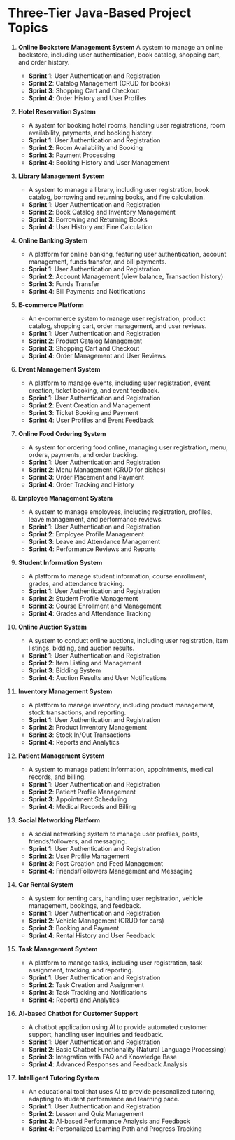 # Three-Tier Java-Based Project Topics

1. **Online Bookstore Management System**
    A system to manage an online bookstore, including user authentication, book catalog, shopping cart, and order history.
   - **Sprint 1**: User Authentication and Registration
   - **Sprint 2**: Catalog Management (CRUD for books)
   - **Sprint 3**: Shopping Cart and Checkout
   - **Sprint 4**: Order History and User Profiles

2. **Hotel Reservation System**
   - A system for booking hotel rooms, handling user registrations, room availability, payments, and booking history.
   - **Sprint 1**: User Authentication and Registration
   - **Sprint 2**: Room Availability and Booking
   - **Sprint 3**: Payment Processing
   - **Sprint 4**: Booking History and User Management

3. **Library Management System**
   - A system to manage a library, including user registration, book catalog, borrowing and returning books, and fine calculation.
   - **Sprint 1**: User Authentication and Registration
   - **Sprint 2**: Book Catalog and Inventory Management
   - **Sprint 3**: Borrowing and Returning Books
   - **Sprint 4**: User History and Fine Calculation

4. **Online Banking System**
   - A platform for online banking, featuring user authentication, account management, funds transfer, and bill payments.
   - **Sprint 1**: User Authentication and Registration
   - **Sprint 2**: Account Management (View balance, Transaction history)
   - **Sprint 3**: Funds Transfer
   - **Sprint 4**: Bill Payments and Notifications

5. **E-commerce Platform**
   - An e-commerce system to manage user registration, product catalog, shopping cart, order management, and user reviews.
   - **Sprint 1**: User Authentication and Registration
   - **Sprint 2**: Product Catalog Management
   - **Sprint 3**: Shopping Cart and Checkout
   - **Sprint 4**: Order Management and User Reviews

6. **Event Management System**
   - A platform to manage events, including user registration, event creation, ticket booking, and event feedback.
   - **Sprint 1**: User Authentication and Registration
   - **Sprint 2**: Event Creation and Management
   - **Sprint 3**: Ticket Booking and Payment
   - **Sprint 4**: User Profiles and Event Feedback

7. **Online Food Ordering System**
   - A system for ordering food online, managing user registration, menu, orders, payments, and order tracking.
   - **Sprint 1**: User Authentication and Registration
   - **Sprint 2**: Menu Management (CRUD for dishes)
   - **Sprint 3**: Order Placement and Payment
   - **Sprint 4**: Order Tracking and History

8. **Employee Management System**
   - A system to manage employees, including registration, profiles, leave management, and performance reviews.
   - **Sprint 1**: User Authentication and Registration
   - **Sprint 2**: Employee Profile Management
   - **Sprint 3**: Leave and Attendance Management
   - **Sprint 4**: Performance Reviews and Reports

9. **Student Information System**
   - A platform to manage student information, course enrollment, grades, and attendance tracking.
   - **Sprint 1**: User Authentication and Registration
   - **Sprint 2**: Student Profile Management
   - **Sprint 3**: Course Enrollment and Management
   - **Sprint 4**: Grades and Attendance Tracking

10. **Online Auction System**
    - A system to conduct online auctions, including user registration, item listings, bidding, and auction results.
    - **Sprint 1**: User Authentication and Registration
    - **Sprint 2**: Item Listing and Management
    - **Sprint 3**: Bidding System
    - **Sprint 4**: Auction Results and User Notifications

11. **Inventory Management System**
    - A platform to manage inventory, including product management, stock transactions, and reporting.
    - **Sprint 1**: User Authentication and Registration
    - **Sprint 2**: Product Inventory Management
    - **Sprint 3**: Stock In/Out Transactions
    - **Sprint 4**: Reports and Analytics

12. **Patient Management System**
    - A system to manage patient information, appointments, medical records, and billing.
    - **Sprint 1**: User Authentication and Registration
    - **Sprint 2**: Patient Profile Management
    - **Sprint 3**: Appointment Scheduling
    - **Sprint 4**: Medical Records and Billing

13. **Social Networking Platform**
    - A social networking system to manage user profiles, posts, friends/followers, and messaging.
    - **Sprint 1**: User Authentication and Registration
    - **Sprint 2**: User Profile Management
    - **Sprint 3**: Post Creation and Feed Management
    - **Sprint 4**: Friends/Followers Management and Messaging

14. **Car Rental System**
    - A system for renting cars, handling user registration, vehicle management, bookings, and feedback.
    - **Sprint 1**: User Authentication and Registration
    - **Sprint 2**: Vehicle Management (CRUD for cars)
    - **Sprint 3**: Booking and Payment
    - **Sprint 4**: Rental History and User Feedback

15. **Task Management System**
    - A platform to manage tasks, including user registration, task assignment, tracking, and reporting.
    - **Sprint 1**: User Authentication and Registration
    - **Sprint 2**: Task Creation and Assignment
    - **Sprint 3**: Task Tracking and Notifications
    - **Sprint 4**: Reports and Analytics

16. **AI-based Chatbot for Customer Support**
    - A chatbot application using AI to provide automated customer support, handling user inquiries and feedback.
    - **Sprint 1**: User Authentication and Registration
    - **Sprint 2**: Basic Chatbot Functionality (Natural Language Processing)
    - **Sprint 3**: Integration with FAQ and Knowledge Base
    - **Sprint 4**: Advanced Responses and Feedback Analysis

17. **Intelligent Tutoring System**
    - An educational tool that uses AI to provide personalized tutoring, adapting to student performance and learning pace.
    - **Sprint 1**: User Authentication and Registration
    - **Sprint 2**: Lesson and Quiz Management
    - **Sprint 3**: AI-based Performance Analysis and Feedback
    - **Sprint 4**: Personalized Learning Path and Progress Tracking
